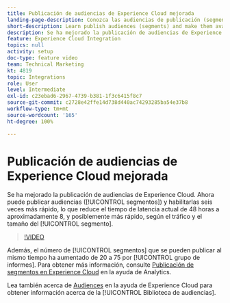 ```yaml
---
title: Publicación de audiencias de Experience Cloud mejorada
landing-page-description: Conozca las audiencias de publicación (segmentos) y haga que estén disponibles más rápido que nunca.
short-description: Learn publish audiences (segments) and make them available faster than ever.
description: Se ha mejorado la publicación de audiencias de Experience Cloud. Ahora puede publicar audiencias (segmentos) y habilitarlas seis veces más rápido, lo que reduce el tiempo de latencia actual de 48 horas a aproximadamente ocho, y posiblemente más rápido, según el tráfico y el tamaño del segmento.
feature: Experience Cloud Integration
topics: null
activity: setup
doc-type: feature video
team: Technical Marketing
kt: 4819
topic: Integrations
role: User
level: Intermediate
exl-id: c23ebad6-2967-4739-b381-1f3c6415f8c7
source-git-commit: c2728e42ffe14d738d440ac74293285ba54e37b8
workflow-type: tm+mt
source-wordcount: '165'
ht-degree: 100%

---
```


# Publicación de audiencias de Experience Cloud mejorada

Se ha mejorado la publicación de audiencias de Experience Cloud. Ahora puede publicar audiencias ([!UICONTROL segmentos]) y habilitarlas seis veces más rápido, lo que reduce el tiempo de latencia actual de 48 horas a aproximadamente 8, y posiblemente más rápido, según el tráfico y el tamaño del [!UICONTROL segmento].

>[!VIDEO](https://video.tv.adobe.com/v/32842/?quality=12&learn=on)

Además, el número de [!UICONTROL segmentos] que se pueden publicar al mismo tiempo ha aumentado de 20 a 75 por [!UICONTROL grupo de informes].
Para obtener más información, consulte [Publicación de segmentos en Experience Cloud](https://experienceleague.adobe.com/docs/analytics/components/segmentation/segmentation-workflow/seg-publish.html?lang=es) en la ayuda de Analytics.

Lea también acerca de [Audiences](https://experienceleague.adobe.com/docs/core-services/interface/audiences/audience-library.html?lang=es) en la ayuda de Experience Cloud para obtener información acerca de la [!UICONTROL Biblioteca de audiencias].
